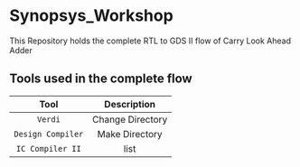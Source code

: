 # Synopsys_Workshop
This Repository holds the complete RTL to GDS II flow of Carry Look Ahead Adder
## Tools used in the complete flow
**Tool** | **Description** |
:-----------------:|:---------------:|
`Verdi`            | Change Directory
`Design Compiler`  | Make Directory
`IC Compiler II`   | list
 
